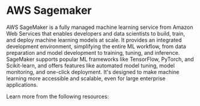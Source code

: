 # AWS Sagemaker

AWS SageMaker is a fully managed machine learning service from Amazon Web Services that enables developers and data scientists to build, train, and deploy machine learning models at scale. It provides an integrated development environment, simplifying the entire ML workflow, from data preparation and model development to training, tuning, and inference. SageMaker supports popular ML frameworks like TensorFlow, PyTorch, and Scikit-learn, and offers features like automated model tuning, model monitoring, and one-click deployment. It's designed to make machine learning more accessible and scalable, even for large enterprise applications.

Learn more from the following resources:

